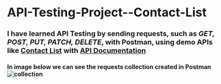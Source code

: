 # API-Testing-Project--Contact-List
### I have learned API Testing by sending requests, such as *GET, POST, PUT, PATCH, DELETE*, with Postman, using demo APIs like [Contact List](https://thinking-tester-contact-list.herokuapp.com/) with [API Documentation](https://documenter.getpostman.com/view/4012288/TzK2bEa8#intro)
#### In image below we can see the requests collection created in Postman ![collection](collection.png)
